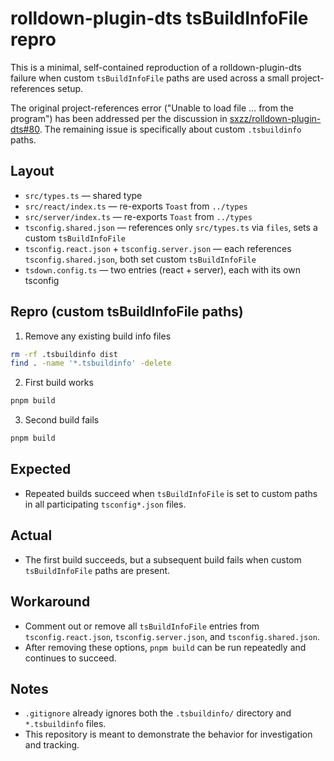 # rolldown-plugin-dts tsBuildInfoFile repro

This is a minimal, self-contained reproduction of a rolldown-plugin-dts failure when custom `tsBuildInfoFile` paths are used across a small project-references setup.

The original project-references error ("Unable to load file … from the program") has been addressed per the discussion in [sxzz/rolldown-plugin-dts#80](https://github.com/sxzz/rolldown-plugin-dts/issues/80). The remaining issue is specifically about custom `.tsbuildinfo` paths.

## Layout

- `src/types.ts` — shared type
- `src/react/index.ts` — re-exports `Toast` from `../types`
- `src/server/index.ts` — re-exports `Toast` from `../types`
- `tsconfig.shared.json` — references only `src/types.ts` via `files`, sets a custom `tsBuildInfoFile`
- `tsconfig.react.json` + `tsconfig.server.json` — each references `tsconfig.shared.json`, both set custom `tsBuildInfoFile`
- `tsdown.config.ts` — two entries (react + server), each with its own tsconfig

## Repro (custom tsBuildInfoFile paths)

1. Remove any existing build info files

```sh
rm -rf .tsbuildinfo dist
find . -name '*.tsbuildinfo' -delete
```

2. First build works

```sh
pnpm build
```

3. Second build fails

```sh
pnpm build
```

## Expected

- Repeated builds succeed when `tsBuildInfoFile` is set to custom paths in all participating `tsconfig*.json` files.

## Actual

- The first build succeeds, but a subsequent build fails when custom `tsBuildInfoFile` paths are present.

## Workaround

- Comment out or remove all `tsBuildInfoFile` entries from `tsconfig.react.json`, `tsconfig.server.json`, and `tsconfig.shared.json`.
- After removing these options, `pnpm build` can be run repeatedly and continues to succeed.

## Notes

- `.gitignore` already ignores both the `.tsbuildinfo/` directory and `*.tsbuildinfo` files.
- This repository is meant to demonstrate the behavior for investigation and tracking.
